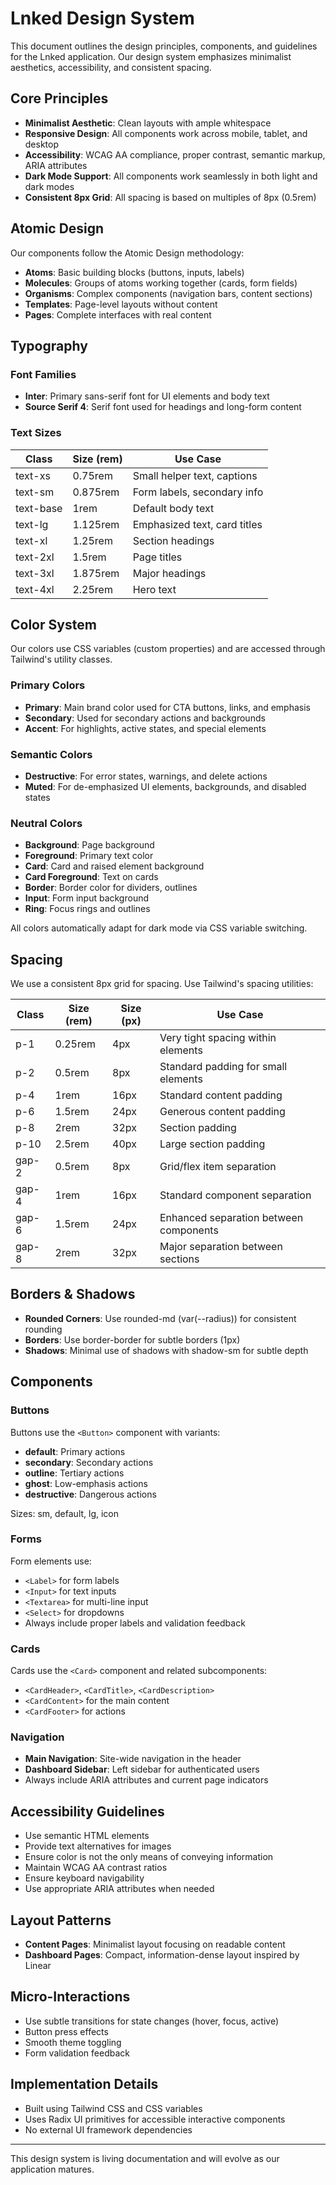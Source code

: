 # Lnked Design System

This document outlines the design principles, components, and guidelines for the Lnked application. Our design system emphasizes minimalist aesthetics, accessibility, and consistent spacing.

## Core Principles

- **Minimalist Aesthetic**: Clean layouts with ample whitespace
- **Responsive Design**: All components work across mobile, tablet, and desktop
- **Accessibility**: WCAG AA compliance, proper contrast, semantic markup, ARIA attributes
- **Dark Mode Support**: All components work seamlessly in both light and dark modes
- **Consistent 8px Grid**: All spacing is based on multiples of 8px (0.5rem)

## Atomic Design

Our components follow the Atomic Design methodology:

- **Atoms**: Basic building blocks (buttons, inputs, labels)
- **Molecules**: Groups of atoms working together (cards, form fields)
- **Organisms**: Complex components (navigation bars, content sections)
- **Templates**: Page-level layouts without content
- **Pages**: Complete interfaces with real content

## Typography

### Font Families

- **Inter**: Primary sans-serif font for UI elements and body text
- **Source Serif 4**: Serif font used for headings and long-form content

### Text Sizes

| Class     | Size (rem) | Use Case                     |
| --------- | ---------- | ---------------------------- |
| text-xs   | 0.75rem    | Small helper text, captions  |
| text-sm   | 0.875rem   | Form labels, secondary info  |
| text-base | 1rem       | Default body text            |
| text-lg   | 1.125rem   | Emphasized text, card titles |
| text-xl   | 1.25rem    | Section headings             |
| text-2xl  | 1.5rem     | Page titles                  |
| text-3xl  | 1.875rem   | Major headings               |
| text-4xl  | 2.25rem    | Hero text                    |

## Color System

Our colors use CSS variables (custom properties) and are accessed through Tailwind's utility classes.

### Primary Colors

- **Primary**: Main brand color used for CTA buttons, links, and emphasis
- **Secondary**: Used for secondary actions and backgrounds
- **Accent**: For highlights, active states, and special elements

### Semantic Colors

- **Destructive**: For error states, warnings, and delete actions
- **Muted**: For de-emphasized UI elements, backgrounds, and disabled states

### Neutral Colors

- **Background**: Page background
- **Foreground**: Primary text color
- **Card**: Card and raised element background
- **Card Foreground**: Text on cards
- **Border**: Border color for dividers, outlines
- **Input**: Form input background
- **Ring**: Focus rings and outlines

All colors automatically adapt for dark mode via CSS variable switching.

## Spacing

We use a consistent 8px grid for spacing. Use Tailwind's spacing utilities:

| Class | Size (rem) | Size (px) | Use Case                               |
| ----- | ---------- | --------- | -------------------------------------- |
| p-1   | 0.25rem    | 4px       | Very tight spacing within elements     |
| p-2   | 0.5rem     | 8px       | Standard padding for small elements    |
| p-4   | 1rem       | 16px      | Standard content padding               |
| p-6   | 1.5rem     | 24px      | Generous content padding               |
| p-8   | 2rem       | 32px      | Section padding                        |
| p-10  | 2.5rem     | 40px      | Large section padding                  |
| gap-2 | 0.5rem     | 8px       | Grid/flex item separation              |
| gap-4 | 1rem       | 16px      | Standard component separation          |
| gap-6 | 1.5rem     | 24px      | Enhanced separation between components |
| gap-8 | 2rem       | 32px      | Major separation between sections      |

## Borders & Shadows

- **Rounded Corners**: Use rounded-md (var(--radius)) for consistent rounding
- **Borders**: Use border-border for subtle borders (1px)
- **Shadows**: Minimal use of shadows with shadow-sm for subtle depth

## Components

### Buttons

Buttons use the `<Button>` component with variants:

- **default**: Primary actions
- **secondary**: Secondary actions
- **outline**: Tertiary actions
- **ghost**: Low-emphasis actions
- **destructive**: Dangerous actions

Sizes: sm, default, lg, icon

### Forms

Form elements use:

- `<Label>` for form labels
- `<Input>` for text inputs
- `<Textarea>` for multi-line input
- `<Select>` for dropdowns
- Always include proper labels and validation feedback

### Cards

Cards use the `<Card>` component and related subcomponents:

- `<CardHeader>`, `<CardTitle>`, `<CardDescription>`
- `<CardContent>` for the main content
- `<CardFooter>` for actions

### Navigation

- **Main Navigation**: Site-wide navigation in the header
- **Dashboard Sidebar**: Left sidebar for authenticated users
- Always include ARIA attributes and current page indicators

## Accessibility Guidelines

- Use semantic HTML elements
- Provide text alternatives for images
- Ensure color is not the only means of conveying information
- Maintain WCAG AA contrast ratios
- Ensure keyboard navigability
- Use appropriate ARIA attributes when needed

## Layout Patterns

- **Content Pages**: Minimalist layout focusing on readable content
- **Dashboard Pages**: Compact, information-dense layout inspired by Linear

## Micro-Interactions

- Use subtle transitions for state changes (hover, focus, active)
- Button press effects
- Smooth theme toggling
- Form validation feedback

## Implementation Details

- Built using Tailwind CSS and CSS variables
- Uses Radix UI primitives for accessible interactive components
- No external UI framework dependencies

---

This design system is living documentation and will evolve as our application matures.
